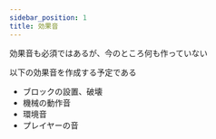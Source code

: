 ```yaml
---
sidebar_position: 1
title: 効果音
---
```



効果音も必須ではあるが、今のところ何も作っていない

以下の効果音を作成する予定である
- ブロックの設置、破壊
- 機械の動作音
- 環境音
- プレイヤーの音